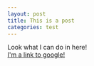 ```yaml
---
layout: post
title: This is a post
categories: test
---
```

Look what I can do in here!  
<a href="https://google.com">I'm a link to google!</a>
